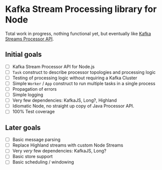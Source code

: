# Kafka Stream Processing library for Node

Total work in progress, nothing functional yet, but eventually like [Kafka Streams Processor API](https://kafka.apache.org/10/documentation/streams/developer-guide/processor-api.html).


## Initial goals

- [ ] Kafka Stream Processor API for Node.js
- [ ] `Task` construct to describe processor topologies and processing logic
- [ ] Testing of processing logic without requiring a Kafka Cluster
- [ ] Simple `Worker` / `App` construct to run multiple tasks in a single process
- [ ] Propagation of errors
- [ ] Simple logging
- [ ] Very few dependencies: KafkaJS, Long?, Highland
- [ ] Idiomatic Node, no straight up copy of Java Processor API.
- [ ] 100% Test coverage

## Later goals
- [ ] Basic message parsing
- [ ] Replace Highland streams with custom Node Streams
- [ ] Very *very* few dependencies: KafkaJS, Long?
- [ ] Basic store support
- [ ] Basic scheduling / windowing